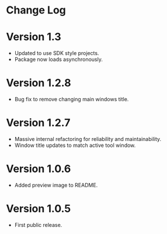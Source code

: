 ﻿Change Log
==========

# Version 1.3

* Updated to use SDK style projects.
* Package now loads asynchronously.

# Version 1.2.8

* Bug fix to remove changing main windows title.

# Version 1.2.7

* Massive internal refactoring for reliability and maintainability.
* Window title updates to match active tool window.

# Version 1.0.6 

* Added preview image to README.

# Version 1.0.5

* First public release.
